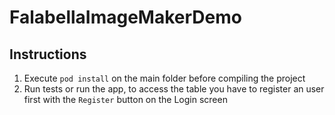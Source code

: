 # FalabellaImageMakerDemo

## Instructions

1) Execute  `pod install` on the main folder before compiling the project
2) Run tests or run the app, to access  the table you have to register an user first with the `Register` button on the Login screen
